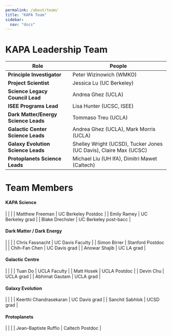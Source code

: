 ```yaml
---
permalink: /about/team/
title: "KAPA Team"
sidebar:
  nav: "docs"
---
```


# KAPA Leadership Team

| Role | People |
|----------- | ------------------ |
| **Principle Investigator** | Peter Wizinowich (WMKO) | 
| **Project Scientist** | Jessica Lu (UC Berkeley) |
| **Science Legacy Council Lead** | Andrea Ghez (UCLA) |
| **ISEE Programs Lead** | Lisa Hunter (UCSC, ISEE)  |
| **Dark Matter/Energy Science Leads** | Tommaso Treu (UCLA)  |
| **Galactic Center Science Leads** | Andrea Ghez (UCLA), Mark Morris (UCLA) |
| **Galaxy Evolution Science Leads** | Shelley Wright (UCSD), Tucker Jones (UC Davis), Claire Max (UCSC) |
| **Protoplanets Science Leads** | Michael Liu (UH IfA), Dimitri Mawet (Caltech) |

# Team Members

#### KAPA Science

|                        | |
| Matthew Freeman | UC Berkeley Postdoc |
| Emily Ramey | UC Berkeley grad |
| Blake Drechsler | UC Berkeley post-bacc |

#### Dark Matter / Dark Energy

|                        | |
| Chris Fassnacht | UC Davis Faculty |
| Simon Birrer | Stanford Postdoc |
| Chih-Fan Chen | UC Davis grad |
| Anowar Shajib | UC LA grad |

#### Galactic Centre

|                        | |
| Tuan Do | UCLA Faculty |
| Matt Hosek | UCLA Postdoc |
| Devin Chu | UCLA grad |
| Abhimat Gautam | UCLA grad |

#### Galaxy Evolution

|                        | |
| Keerthi Chandrasekaran | UC Davis grad |
| Sanchit Sabhlok | UCSD grad |

#### Protoplanets

|                        | |
| Jean-Baptiste Ruffio | Caltech Postdoc |
